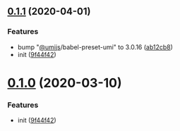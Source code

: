 <a name="0.1.1"></a>
## [0.1.1](https://gitlab.alipay-inc.com/sherry/sherry/compare/9f44f42...v0.1.1) (2020-04-01)


### Features

* bump "[@umijs](https://gitlab.alipay-inc.com/umijs)/babel-preset-umi" to 3.0.16 ([ab12cb8](https://gitlab.alipay-inc.com/sherry/sherry/commit/ab12cb8))
* init ([9f44f42](https://gitlab.alipay-inc.com/sherry/sherry/commit/9f44f42))



<a name="0.1.0"></a>
# [0.1.0](https://gitlab.alipay-inc.com/sherry/sherry/compare/9f44f42...v0.1.0) (2020-03-10)


### Features

* init ([9f44f42](https://gitlab.alipay-inc.com/sherry/sherry/commit/9f44f42))



